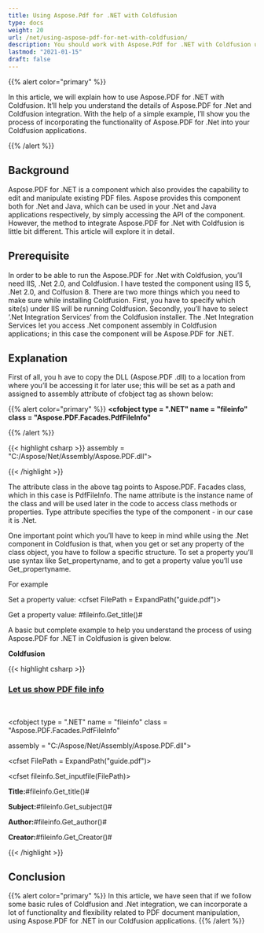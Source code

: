 ```yaml
---
title: Using Aspose.Pdf for .NET with Coldfusion
type: docs
weight: 20
url: /net/using-aspose-pdf-for-net-with-coldfusion/
description: You should work with Aspose.Pdf for .NET with Coldfusion using PdfFileInfo Class
lastmod: "2021-01-15"
draft: false
---
```


{{% alert color="primary" %}}

In this article, we will explain how to use Aspose.PDF for .NET with Coldfusion. It’ll help you understand the details of Aspose.PDF for .Net and Coldfusion integration. With the help of a simple example, I’ll show you the process of incorporating the functionality of Aspose.PDF for .Net into your Coldfusion applications.

{{% /alert %}}

## Background

Aspose.PDF for .NET is a component which also provides the capability to edit and manipulate existing PDF files. Aspose provides this component both for .Net and Java, which can be used in your .Net and Java applications respectively, by simply accessing the API of the component. However, the method to integrate Aspose.PDF for .Net with Coldfusion is little bit different. This article will explore it in detail.

## Prerequisite

In order to be able to run the Aspose.PDF for .Net with Coldfusion, you’ll need IIS, .Net 2.0, and Coldfusion. I have tested the component using IIS 5, .Net 2.0, and Colfusion 8. There are two more things which you need to make sure while installing Coldfusion. First, you have to specify which site(s) under IIS will be running Coldfusion. Secondly, you’ll have to select ‘.Net Integration Services’ from the Coldfusion installer. The .Net Integration Services let you access .Net component assembly in Coldfusion applications; in this case the component will be Aspose.PDF for .NET.

## Explanation

First of all, you h ave to copy the DLL (Aspose.PDF .dll) to a location from where you’ll be accessing it for later use; this will be set as a path and assigned to assembly attribute of cfobject tag as shown below:


{{% alert color="primary" %}}
**<cfobject type = ".NET" name = "fileinfo" class = "Aspose.PDF.Facades.PdfFileInfo"**

{{% /alert %}}


{{< highlight csharp >}}
 assembly = "C:/Aspose/Net/Assembly/Aspose.PDF.dll">


{{< /highlight >}}

The attribute class in the above tag points to Aspose.PDF. Facades class, which in this case is PdfFileInfo. The name attribute is the instance name of the class and will be used later in the code to access class methods or properties. Type attribute specifies the type of the component - in our case it is .Net.

One important point which you’ll have to keep in mind while using the .Net component in Coldfusion is that, when you get or set any property of the class object, you have to follow a specific structure. To set a property you’ll use syntax like Set_propertyname, and to get a property value you’ll use Get_propertyname.

For example

Set a property value:
<cfset FilePath = ExpandPath("guide.pdf")>

Get a property value:
<cfoutput>#fileinfo.Get_title()#</cfoutput>

A basic but complete example to help you understand the process of using Aspose.PDF for .NET in Coldfusion is given below.

**Coldfusion**

{{< highlight csharp >}}

 <h3><u>Let us show PDF file info</u></h3><br/>

<!--- create an instance of PdfFileInfo class --->

<cfobject type = ".NET" name = "fileinfo" class = "Aspose.PDF.Facades.PdfFileInfo"

assembly = "C:/Aspose/Net/Assembly/Aspose.PDF.dll">

<!--- get pdf file path --->

<cfset FilePath = ExpandPath("guide.pdf")>

<!--- assign pdf file path to the class object by setting its inputfile property--->

<cfset fileinfo.Set_inputfile(FilePath)>

<!--- Show file info --->

<cfoutput><b>Title:</b>#fileinfo.Get_title()#</cfoutput><br/>

<cfoutput><b>Subject:</b>#fileinfo.Get_subject()#</cfoutput><br/>

<cfoutput><b>Author:</b>#fileinfo.Get_author()#</cfoutput><br/>

<cfoutput><b>Creator:</b>#fileinfo.Get_Creator()#</cfoutput><br/>



{{< /highlight >}}

## Conclusion

{{% alert color="primary" %}}
In this article, we have seen that if we follow some basic rules of Coldfusion and .Net integration, we can incorporate a lot of functionality and flexibility related to PDF document manipulation, using Aspose.PDF for .NET in our Coldfusion applications.
{{% /alert %}}